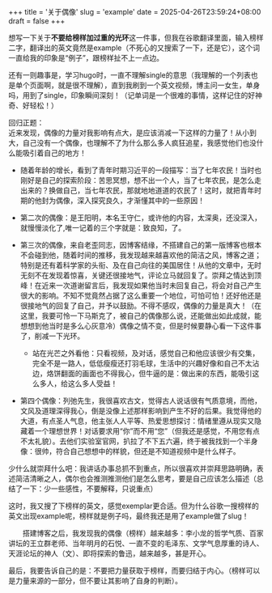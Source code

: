 +++
title = '关于偶像'
slug = 'example'
date = 2025-04-26T23:59:24+08:00
draft = false
+++

想写一下关于**不要给榜样加过重的光环**这一件事，但我在谷歌翻译里面，输入榜样二字，翻译出的英文竟然是example（不死心的又搜索了一下，还是它），这个词一直给我的印象是“例子”，跟榜样扯不上一点边。

还有一则趣事是，学习hugo时，一直不理解single的意思（我理解的一个列表也是单个页面啊，就是很不理解），直到我刷到一个英文视频，博主问一女生，单身吗，用到了single，印象瞬间深刻！（记单词是一个很难的事情，这样记住的好神奇、好轻松！）

回归正题：  
近来发现，偶像的力量对我影响有点大，是应该消减一下这样的力量了！从小到大，自己没有一个偶像，也理解不了为什么那么多人疯狂追星，我感觉他们也没什么能吸引着自己的地方！

- 随着年龄的增长，看到了青年时期习近平的一段描写：当了七年农民！当时也刚好是自己的探索阶段：苦思冥想，想不出一个人，当了七年农民，是怎么走出来的？换做自己，当七年农民，那就地地道道的农民了！这时，就把青年时期的他封为偶像，深入探究良久，才渐懂其中的一些原因！  

- 第二次的偶像：是王阳明，本名王守仁，或许他的内容，太深奥，还没深入，就慢慢淡化了,唯一记着的三个字就是：致良知，了。

- 第三次的偶像，来自老歪同志，因博客结缘，不搭建自己的第一版博客也根本不会碰到他，随着时间的推移，我发现越来越喜欢他的简洁之风，博客之道；特别是还有着科学家的头衔、及在自己向往的美国居住！从他的文章中，无时无刻不在发现着惊喜，关键还很接地气，评论立马就回复了。崇拜之情达到顶峰！在近来一次道谢留言后，我发现如果他当时未回复自己，将会对自己产生很大的影响。不知不觉竟然占据了这么重要一个地位，可怕可怕！还好他还是很接地气的回复了自己，并予以鼓励。不得不感叹，偶像的力量是真大！（在这里，我要可怜一下马斯克了，被自己的偶像那么说，还能做出如此成就，能想想到他当时是多么心灰意冷）偶像之情不变，但是时候要静心看一下这件事了，削减一下光环。

  - 站在光芒之外看他：只看视频，及对话，感觉自己和他应该很少有交集，完全不是一路人，低低瘦瘦还打羽毛球，生活中的兴趣好像和自己不太沾边，烙饼翻面的画面也不得我心，但牛逼的是：做出来的东西，能吸引这么多人，给这么多人受益！

- 第四个偶像：列弛先生，我很喜欢古文，觉得古人说话很有气质意境，而他，文风及道理深得我心，倒是没像上述那样影响到产生不好的后果。我觉得他的大道，有点圣人气息，他主张人人平等、热爱思想探讨：情绪里遵从现实又隐藏着一个理想世界！对话要求用“你”而不用“您”（但我还是感觉，不用您有点不太礼貌）。去他们实验室官网，扒拉了不下五六遍，终于被我找到一个半身像：很帅，符合自己想想中的样貌，但还是不知道视频中是什么样子。

少什么就崇拜什么吧：我讲话办事总抓不到重点，所以很喜欢并崇拜思路明确，表述简洁清晰之人，偶尔也会推测推测他们是怎么思考，要是自己应该怎么描述（总结了一下：少一些感性，不要解释，只说重点）

这时，我又搜了下榜样的英文，感觉exemplar更合适。但为什么谷歌一搜榜样的英文出现example呢，榜样就是例子吗，最终我还是用了example做了slug！

　　搭建博客之后，我发现我的偶像（榜样）越来越多：李小龙的哲学气质、百家讲坛的王立群老师、当年明月的石悦、一直不变的毛泽东、文学气息厚重的诗人、天涯论坛的神人（文）、即将探索的鲁迅，越来越多，甚是开心。

最后，我要告诉自己的是：不要把力量获取于榜样，而要归结于内心。（榜样可以是力量来源的一部分，但不要让其影响了自身的判断）。

<!-- 写道这里，想说一下，最近的感觉：不知是临近三十的缘故，心境发生了微妙的变化，感受到了一丝成年人身上立即把想法付诸行动的感觉，虽然只有一丝丝，但真的很不错。 -->

<!-- 即将结束之时，看到了上篇文章的标题：时间！还有一种感觉是我的时间好像越来越能被自己利用起来了，或者是这样说：我好像意识到了要用自己的时间去做些什么事情。 -->

<!-- 说到心境，记录一下另一则变化：待业两年后的今天，彻底走入谷底，好像真的认认真真想了下自己以后的人生：怎么白手起家，怎么以和平心境看待事物（事 物分开顿悟理解） -->

<!-- 不知不觉竟然一个小时过去了，打住打住 -->